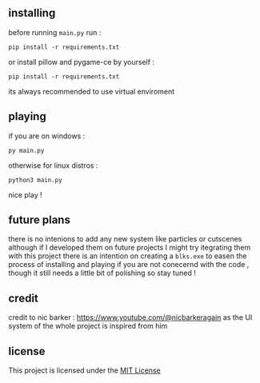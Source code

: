 

## installing
before running ```main.py``` run :
```
pip install -r requirements.txt
```
or install pillow and pygame-ce by yourself :
```
pip install -r requirements.txt
```
its always recommended to use virtual enviroment

## playing
if you are on windows :
```
py main.py
```
otherwise for linux distros :
```
python3 main.py
```
nice play !

## future plans
there is no intenions to add any new system like particles or cutscenes
although if I developed them on future projects I might try itegrating them with this project
there is an intention on creating a ```blks.exe``` to easen the process of installing and playing if you are not conecernd with the code , though it still needs a little bit of polishing 
so stay tuned !

## credit
credit to nic barker : https://www.youtube.com/@nicbarkeragain
as the UI system of the whole project is inspired from him

## license
This project is licensed under the [MIT License](https://mit-license.org/)
